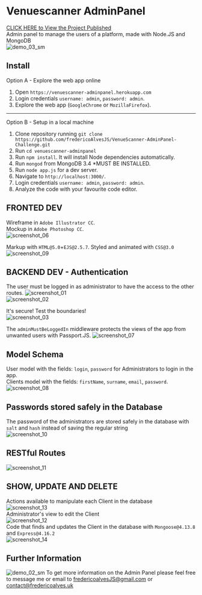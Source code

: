 # Venuescanner AdminPanel
[CLICK HERE to View the Project Published](https://venuescanner-adminpanel.herokuapp.com/) <br>
Admin panel to manage the users of a platform, made with Node.JS and MongoDB
<br>
![demo_03_sm](https://user-images.githubusercontent.com/31135848/34550847-10b72d74-f10c-11e7-96c9-f813dae8c427.png)
<br>

## Install
Option A - Explore the web app online
1. Open `https://venuescanner-adminpanel.herokuapp.com`
2. Login credentials `username: admin`, `password: admin`.
3. Explore the web app (`GoogleChrome` or `MozillaFirefox`).
---
Option B - Setup in a local machine
1. Clone repository running `git clone https://github.com/fredericoAlvesJS/VenueScanner-AdminPanel-Challenge.git`<br>
2. Run `cd venuescanner-adminpanel`
3. Run `npm install`. It will install Node dependencies automatically.
4. Run `mongod` from MongoDB 3.4 *MUST BE INSTALLED.
5. Run `node app.js` for a dev server.
6. Navigate to `http://localhost:3000/`.
7. Login credentials `username: admin`, `password: admin`.
8. Analyze the code with your favourite code editor.

## FRONTED DEV
Wireframe in `Adobe Illustrator CC`.<br>Mockup in `Adobe Photoshop CC`.<br>
![screenshot_06](https://user-images.githubusercontent.com/31135848/34549134-44e5c1fe-f0fe-11e7-9b06-b3173477cf81.png)

Markup with `HTML@5.0`+`EJS@2.5.7`. Styled and animated with `CSS@3.0`
![screenshot_09](https://user-images.githubusercontent.com/31135848/34549751-0151b240-f103-11e7-9dce-1cbd73da081a.png)

## BACKEND DEV - Authentication
The user must be logged in as administrator to have the access to the other routes.
![screenshot_01](https://user-images.githubusercontent.com/31135848/34548408-e0ea3e0e-f0f9-11e7-95e9-a3e1ca0e3342.png)<br>
![screenshot_02](https://user-images.githubusercontent.com/31135848/34548545-8d27e996-f0fa-11e7-82e5-c4b217842465.png)
<br>

It's secure! Test the boundaries!<br>
![screenshot_03](https://user-images.githubusercontent.com/31135848/34548588-d13c9032-f0fa-11e7-9c10-05a0aca470e6.png)
<br>

The `adminMustBeLoggedIn` middleware protects the views of the app from unwanted users with Passport.JS. 
![screenshot_07](https://user-images.githubusercontent.com/31135848/34549352-f6af3b4e-f0ff-11e7-8c61-4e995bbfff64.png)

## Model Schema
User model with the fields: `login`, `password` for Administrators to login in the app.<br>
Clients model with the fields: `firstName`, `surname`, `email`, `password`.
![screenshot_08](https://user-images.githubusercontent.com/31135848/34549941-a5f9d7ea-f104-11e7-96dc-5a4977ae5cf0.png)

## Passwords stored safely in the Database
The password of the administrators are stored safely in the database with `salt` and `hash` instead of saving the regular string <br>
![screenshot_10](https://user-images.githubusercontent.com/31135848/34549964-d184cd66-f104-11e7-91f9-965551fbe9bb.png)

## RESTful Routes
![screenshot_11](https://user-images.githubusercontent.com/31135848/34550159-70c47f7e-f106-11e7-9c29-5c8687135bc8.png)

## SHOW, UPDATE AND DELETE
Actions available to manipulate each Client in the database<br>
![screenshot_13](https://user-images.githubusercontent.com/31135848/34551020-a34411a6-f10d-11e7-80c8-f06fd772de36.png)
<br>
Administrator's view to edit the Client
<br>
![screenshot_12](https://user-images.githubusercontent.com/31135848/34551019-a32b1d72-f10d-11e7-8a89-b4ffe0046c93.png)
<br>
Code that finds and updates the Client in the database with `Mongoose@4.13.8` and `Express@4.16.2`
<br>
![screenshot_14](https://user-images.githubusercontent.com/31135848/34551021-a359e4e0-f10d-11e7-9eba-f50d58000711.png)

## Further Information
![demo_02_sm](https://user-images.githubusercontent.com/31135848/34550738-235b4eca-f10b-11e7-9be8-a5f2cf9dce8e.png)
To get more information on the Admin Panel please feel free to message me or email to fredericoalvesJS@gmail.com or contact@fredericoalves.uk
